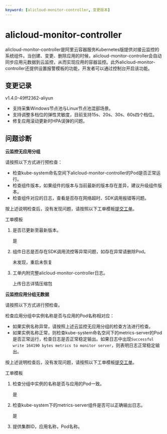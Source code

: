 ```yaml
---
keyword: [alicloud-monitor-controller, 变更版本]
---
```


# alicloud-monitor-controller

alicloud-monitor-controller是阿里云容器服务Kubernetes版提供对接云监控的系统组件。当创建、变更、删除应用的时候，alicloud-monitor-controller会自动同步应用元数据到云监控，从而实现应用的容器监控。此外alicloud-monitor-controller还提供设置报警模板的功能，开发者可以通过控制台开启该功能。

## 变更记录

v1.4.0-49ff2362-aliyun

-   支持采集Windows节点池与Linux节点池混部场景。
-   支持调整多档位的弹性灵敏度，目前支持15s、20s、30s、60s四个档位。
-   修复应用滚动更新时HPA误弹的问题。

## 问题诊断

**云监控无应用分组**

请按照以下方式进行预检查：

-   检查kube-system命名空间下alicloud-monitor-controller的Pod是否正常运行。
-   检查组件版本，如果组件的版本与当前最新的版本存在差异，建议升级组件版本。
-   检查组件对应的日志，查看是否存在网络超时、SDK调用报错等问题。

按上述说明检查后，没有发现问题，请按照以下工单模板[提交工单](https://selfservice.console.aliyun.com/ticket/createIndex)。

工单模板

1.  是否已更新至最新版本。

    是

2.  组件日志是否存在SDK调用流控等异常问题，如存在异常请删除Pod。

    未发现，重启未恢复

3.  工单内附完整alicloud-monitor-controller日志。

    上传日志详情压缩包


**云监控应用分组无数据**

请按照以下方式进行预检查。

检查应用分组中实例名称是否与应用的Pod名称相对应：

-   如果实例名称异常，请按照上述云监控无应用分组的检查方法进行检查。
-   如果实例名称正常，则检查kube-system命名空间下的metrics-server的Pod是否正常运行，检查日志是否正常稳定输出。如果日志中出现`Successful write 164190 bytes metrics to monitor server`，则表明日志正常稳定输出。

按上述说明检查后，没有发现问题，请按照以下工单模板[提交工单](https://selfservice.console.aliyun.com/ticket/createIndex)。

工单模板

1.  检查分组中实例的名称是否与应用的Pod一致。

    是

2.  检查kube-system下的metrics-server组件是否可以正确输出日志。

    是

3.  提供集群ID，应用名称，Pod名称。

